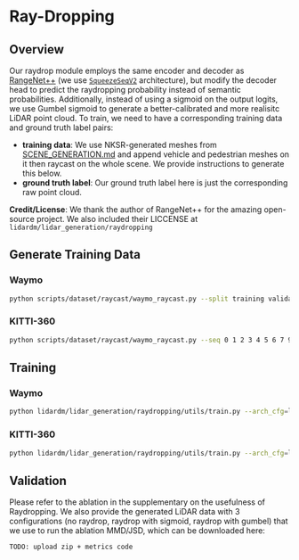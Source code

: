 # Ray-Dropping

## Overview

Our raydrop module employs the same encoder and decoder as [RangeNet++](https://github.com/PRBonn/lidar-bonnetal) (we use [`SqueezeSeqV2`](https://github.com/xuanyuzhou98/SqueezeSegV2) architecture), but modify the decoder head to predict the raydropping probability instead of semantic probabilities. Additionally, instead of using a sigmoid on the output logits, we use Gumbel sigmoid to generate a better-calibrated and more realisitc LiDAR point cloud. To train, we need to have a corresponding training data and ground truth label pairs:

- **training data**: We use NKSR-generated meshes from [SCENE_GENERATION.md](../docs/SCENE_GENERATION.md) and append vehicle and pedestrian meshes on it then raycast on the whole scene. We provide instructions to generate this below. 
- **ground truth label**: Our ground truth label here is just the corresponding raw point cloud.    

**Credit/License**: We thank the author of RangeNet++ for the amazing open-source project. We also included their LICCENSE at `lidardm/lidar_generation/raydropping` 

## Generate Training Data

### Waymo 

```bash
python scripts/dataset/raycast/waymo_raycast.py --split training validation --fields_path _datasets/waymo_fields --dataset_path _datasets/waymo_preprocessed --outdir datasets/waymo_raycast
```

### KITTI-360

```bash
python scripts/dataset/raycast/waymo_raycast.py --seq 0 1 2 3 4 5 6 7 9 10 --fields_path _datasets/kitti_fields --dataset_path _datasets/kitti_preprocessed --outdir datasets/kitti_raycast
```

## Training 

### Waymo
```bash
python lidardm/lidar_generation/raydropping/utils/train.py --arch_cfg=lidardm/lidar_generation/raydropping/config/waymo.yaml
```

### KITTI-360
```bash
python lidardm/lidar_generation/raydropping/utils/train.py --arch_cfg=lidardm/lidar_generation/raydropping/config/kitti360.yaml
```

## Validation

Please refer to the ablation in the supplementary on the usefulness of Raydropping. We also provide the generated LiDAR data with 3 configurations (no raydrop, raydrop with sigmoid, raydrop with gumbel) that we use to run the ablation MMD/JSD, which can be downloaded here:

```bash
TODO: upload zip + metrics code
```